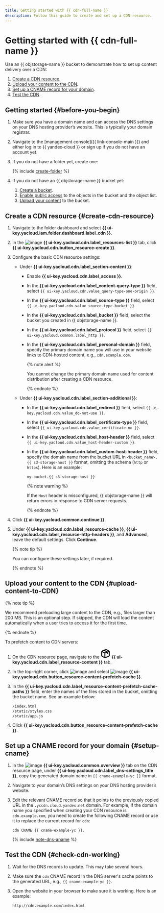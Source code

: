 ```yaml
---
title: Getting started with {{ cdn-full-name }}
description: Follow this guide to create and set up a CDN resource.
---
```


# Getting started with {{ cdn-full-name }}

Use an {{ objstorage-name }} bucket to demonstrate how to set up content delivery over a CDN:

1. [Create a CDN resource](#create-cdn-resource).
1. [Upload your content to the CDN](#upload-content-to-CDN).
1. [Set up a CNAME record for your domain](#setup-cname).
1. [Test the CDN](#check-cdn-working).

## Getting started {#before-you-begin}

1. Make sure you have a domain name and can access the DNS settings on your DNS hosting provider’s website. This is typically your domain registrar.
1. Navigate to the [management console]({{ link-console-main }}) and either log in to {{ yandex-cloud }} or sign up if you do not have an account yet.
1. If you do not have a folder yet, create one:

   {% include [create-folder](../_includes/create-folder.md) %}

1. If you do not have an {{ objstorage-name }} bucket yet:

   1. [Create a bucket](../storage/operations/buckets/create.md).
   1. [Enable public access](../storage/operations/buckets/bucket-availability.md) to the objects in the bucket and the object list.
   1. [Upload your content](../storage/operations/objects/upload.md) to the bucket.

## Create a CDN resource {#create-cdn-resource}

1. Navigate to the folder dashboard and select **{{ ui-key.yacloud.iam.folder.dashboard.label_cdn }}**.
1. In the ![image](../_assets/console-icons/nodes-right.svg) **{{ ui-key.yacloud.cdn.label_resources-list }}** tab, click **{{ ui-key.yacloud.cdn.button_resource-create }}**.
1. Configure the basic CDN resource settings:
   * Under **{{ ui-key.yacloud.cdn.label_section-content }}**:
      * Enable **{{ ui-key.yacloud.cdn.label_access }}**.
      * In the **{{ ui-key.yacloud.cdn.label_content-query-type }}** field, select `{{ ui-key.yacloud.cdn.value_query-type-one-origin }}`.
      * In the **{{ ui-key.yacloud.cdn.label_source-type }}** field, select `{{ ui-key.yacloud.cdn.value_source-type-bucket }}`.
      * In the **{{ ui-key.yacloud.cdn.label_bucket }}** field, select the bucket you created in {{ objstorage-name }}.
      * In the **{{ ui-key.yacloud.cdn.label_protocol }}** field, select `{{ ui-key.yacloud.common.label_http }}`.
      * In the **{{ ui-key.yacloud.cdn.label_personal-domain }}** field, specify the primary domain name you will use in your website links to CDN-hosted content, e.g., `cdn.example.com`.

         {% note alert %}

         You cannot change the primary domain name used for content distribution after creating a CDN resource.

         {% endnote %}

   * Under **{{ ui-key.yacloud.cdn.label_section-additional }}**:
      * In the **{{ ui-key.yacloud.cdn.label_redirect }}** field, select `{{ ui-key.yacloud.cdn.value_do-not-use }}`.
      * In the **{{ ui-key.yacloud.cdn.label_certificate-type }}** field, select `{{ ui-key.yacloud.cdn.value_certificate-no }}`.
      * In the **{{ ui-key.yacloud.cdn.label_host-header }}** field, select `{{ ui-key.yacloud.cdn.value_host-header-custom }}`.
      * In the **{{ ui-key.yacloud.cdn.label_custom-host-header }}** field, specify the domain name from the [bucket URL](../storage/concepts/bucket.md#bucket-url) in `<bucket_name>.{{ s3-storage-host }}` format, omitting the schema (`http` or `https`). Here is an example:

         ```
         my-bucket.{{ s3-storage-host }}
         ```

         {% note warning %}

         If the `Host` header is misconfigured, {{ objstorage-name }} will return errors in response to CDN server requests.

         {% endnote %}

1. Click **{{ ui-key.yacloud.common.continue }}**.
1. Under **{{ ui-key.yacloud.cdn.label_resource-cache }}**, **{{ ui-key.yacloud.cdn.label_resource-http-headers }}**, and **Advanced**, leave the default settings. Click **Continue**.

   {% note tip %}

   You can configure these settings later, if required.

   {% endnote %}

## Upload your content to the CDN {#upload-content-to-CDN}

{% note tip %}

We recommend preloading large content to the CDN, e.g., files larger than 200 MB. This is an optional step. If skipped, the CDN will load the content automatically when a user tries to access it for the first time.

{% endnote %}

To prefetch content to CDN servers:

1. On the CDN resource page, navigate to the ![image](../_assets/console-icons/box.svg) **{{ ui-key.yacloud.cdn.label_resource-content }}** tab.
1. In the top-right corner, click ![image](../_assets/console-icons/ellipsis.svg) and select ![image](../_assets/console-icons/arrow-up-from-line.svg) **{{ ui-key.yacloud.cdn.button_resource-content-prefetch-cache }}**.
1. In the **{{ ui-key.yacloud.cdn.label_resource-content-prefetch-cache-paths }}** field, enter the names of the files stored in the bucket, omitting the bucket name. See an example below:

    ```text
    /index.html
    /static/styles.css
    /static/app.js
    ```

1. Click **{{ ui-key.yacloud.cdn.button_resource-content-prefetch-cache }}**.


## Set up a CNAME record for your domain {#setup-cname}

1. In the ![image](../_assets/console-icons/flag.svg) **{{ ui-key.yacloud.common.overview }}** tab on the CDN resource page, under **{{ ui-key.yacloud.cdn.label_dns-settings_title }}**, copy the generated domain name in `{{ cname-example-yc }}` format.
1. Navigate to your domain’s DNS settings on your DNS hosting provider’s website.
1. Edit the relevant CNAME record so that it points to the previously copied URL in the `.yccdn.cloud.yandex.net` domain. For example, if the domain name you specified when creating your CDN resource is `cdn.example.com`, you need to create the following CNAME record or use it to replace the current record for `cdn`:

    ```http
    cdn CNAME {{ cname-example-yc }}.
    ```

    {% include [note-dns-aname](../_includes/cdn/note-dns-aname.md) %}

## Test the CDN {#check-cdn-working}

1. Wait for the DNS records to update. This may take several hours.
1. Make sure the `cdn` CNAME record in the DNS server's cache points to the generated URL, e.g., `{{ cname-example-yc }}`.
1. Open the website in your browser to make sure it is working. Here is an example:

    ```http
    http://cdn.example.com/index.html
    ```
